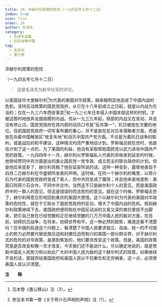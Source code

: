 ```yaml
---
title: 29、评赫尔利政策的危险（一九四五年七月十二日）
index: true
icon: file
order: 29
author: 毛泽东
category:
  - 毛泽东选集
  - 抗日战争时期
tag:
  - 毛泽东
  - 第三卷
---
```


评赫尔利政策的危险

（一九四五年七月十二日）

>这是毛泽东为新华社写的评论。

以美国驻华大使赫尔利[^1]为代表的美国对华政策，越来越明显地造成了中国内战的危机。坚持反动政策的国民党政府，从它在十八年前成立之日起，就是以内战为生活的；仅在一九三六年西安事变[^2]和一九三七年日本侵入中国本部这样的时机，才被迫暂时地放弃全国规模的内战。但从一九三九年起，局部的内战又在发动，并且没有停止过。国民党政府在其内部的动员口号是“反共第一”，抗日被放在次要的地位。目前国民党政府一切军事布置的重心，并不是放在反对日本侵略者方面，而是放在向着中国解放区“收复失地”和消灭中国共产党方面。不论是为着抗日战争的胜利，或是战后的和平建设，这种情况均须严重地估计到。罗斯福总统在世时，他是估计到了这一点的，为了美国的利益，他没有采取帮助国民党以武力进攻中国共产党的政策。一九四四年十一月，赫尔利以罗斯福私人代表的资格来到延安的时候，他曾经赞同中共方面提出的废止国民党一党专政、成立民主的联合政府的计划。但是他后来变卦了，赫尔利背叛了他在延安所说的话。这样一种变卦，露骨地表现于四月二日赫尔利在华盛顿所发表的声明。这时候，在同一个赫尔利的嘴里，以蒋介石为代表的国民党政府变成了美人，而中共则变成了魔怪；并且他率直地宣称：美国只同蒋介石合作，不同中共合作。当然这不只是赫尔利个人的意见，而是美国政府中的一群人的意见，但这是错误的而且危险的意见。就在这个时候，罗斯福去世了，赫尔利得意忘形地回到重庆的美国大使馆。这个以赫尔利为代表的美国对华政策的危险性，就在于它助长了国民党政府的反动，增大了中国内战的危机。假如赫尔利政策继续下去，美国政府便将陷在中国反动派的又臭又深的粪坑里拔不出脚来，把它自己放在已经觉醒和正在继续觉醒的几万万中国人民的敌对方面，在目前，妨碍抗日战争，在将来，妨碍世界和平。这一种必然的趋势，难道还看不清楚吗？在中国的前途这个问题上，看清楚了中国人民要求独立、自由、统一的不可阻止的势力必然要代替民族压迫和封建压迫而勃兴的美国一部分舆论界，对于赫尔利式的危险的对华政策，是感到焦急的，他们要求改变这个政策。但是，美国的政策究竟是否改变和哪一天才改变，今天我们还不能说什么。可以确定地说的，就是赞助中国反人民势力和以如此广大的中国人民为敌的这个赫尔利式的政策，如果继续不变的话，那就将给美国政府和美国人民以千钧重负和无穷祸害，这一点，必须使美国人民认识清楚。

**注　　释**  

[^1]: 见本卷《愚公移山》注〔3〕。

[^2]: 参见本书第一卷《关于蒋介石声明的声明》注〔1〕。
